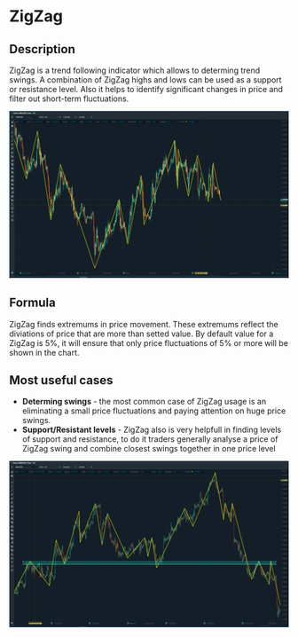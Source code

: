 # ZigZag

## Description

ZigZag is a trend following indicator which allows to determing trend swings. A combination of ZigZag highs and lows can be used as a support or resistance level. Also  it helps to identify significant changes in price and filter out short-term fluctuations. 

![](../../../../.gitbook/assets/image%20%289%29.png)

## Formula

ZigZag finds extremums in price movement. These extremums reflect the diviations of price that are more than setted value. By default value for a ZigZag is 5%, it will ensure that only price fluctuations of 5% or more will be shown in the chart.



## Most useful cases

* **Determing swings** - the most common case of ZigZag usage is an eliminating a small price fluctuations and paying attention on huge price swings.
* **Support/Resistant levels** - ZigZag also is very helpfull in finding levels of support and resistance, to do it traders generally analyse a price of ZigZag swing and combine closest swings together in one price level

![](../../../../.gitbook/assets/image%20%2823%29.png)

  


